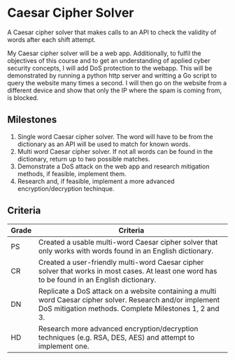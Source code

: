 # Caesar Cipher Solver
A Caesar cipher solver that makes calls to an API to check the validity of words after each shift attempt.

My Caesar cipher solver will be a web app. Additionally, to fulfil the objectives of this course and to get an understanding of applied cyber security concepts, I will add DoS protection to the webapp. This will be demonstrated by running a python http server and writting a Go script to query the website many times a second. I will then go on the website from a different device and show that only the IP where the spam is coming from, is blocked.

## Milestones
1. Single word Caesar cipher solver. The word will have to be from the dictionary as an API will be used to match for known words.
2. Multi word Caesar cipher solver. If not all words can be found in the dictionary, return up to two possible matches.
3. Demonstrate a DoS attack on the web app and research mitigation methods, if feasible, implement them.
4. Research and, if feasible, implement a more advanced encryption/decryption techinque.

## Criteria
| Grade | Criteria |
| --- | --- | 
| PS | Created a usable multi-word Caesar cipher solver that only works with words found in an English dictionary. |
| CR | Created a user-friendly multi-word Caesar cipher solver that works in most cases. At least one word has to be found in an English dictionary. |
| DN | Replicate a DoS attack on a website containing a multi word Caesar cipher solver. Research and/or implement DoS mitigation methods. Complete Milestones 1, 2 and 3. |
| HD | Research more advanced encryption/decryption techniques (e.g. RSA, DES, AES) and attempt to implement one. |